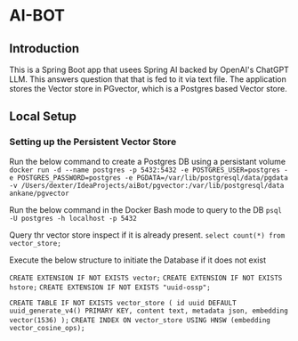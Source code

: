 # AI-BOT

## Introduction
This is a Spring Boot app that usees Spring AI backed by OpenAI's
ChatGPT LLM. This answers question that that is fed to it via text file.
The application stores the Vector store in PGvector, which is a Postgres based
Vector store.

## Local Setup

### Setting up the Persistent Vector Store

Run the below command to create a Postgres DB using a persistant volume
`docker run -d --name postgres -p 5432:5432 -e POSTGRES_USER=postgres -e POSTGRES_PASSWORD=postgres -e PGDATA=/var/lib/postgresql/data/pgdata -v /Users/dexter/IdeaProjects/aiBot/pgvector:/var/lib/postgresql/data ankane/pgvector`

Run the below command in the Docker Bash mode to query to the DB
`psql -U postgres -h localhost -p 5432`

Query thr vector store inspect if it is already present.
`select count(*) from vector_store;`

Execute the below structure to initiate the Database if it does not exist

`CREATE EXTENSION IF NOT EXISTS vector;`
`CREATE EXTENSION IF NOT EXISTS hstore;`
`CREATE EXTENSION IF NOT EXISTS "uuid-ossp";`

`CREATE TABLE IF NOT EXISTS vector_store (
id uuid DEFAULT uuid_generate_v4() PRIMARY KEY,
content text,
metadata json,
embedding vector(1536)
);`
`CREATE INDEX ON vector_store USING HNSW (embedding vector_cosine_ops);`